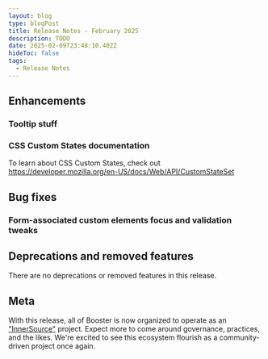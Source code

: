 ```yaml
---
layout: blog
type: blogPost
title: Release Notes - February 2025
description: TODO
date: 2025-02-09T23:48:10.402Z
hideToc: false
tags:
  - Release Notes
---
```


## Enhancements

### Tooltip stuff

### CSS Custom States documentation

<docs-note>

To learn about CSS Custom States, check out <a href="https://developer.mozilla.org/en-US/docs/Web/API/CustomStateSet" target="_blank">https://developer.mozilla.org/en-US/docs/Web/API/CustomStateSet</a>

</docs-note>


## Bug fixes

### Form-associated custom elements focus and validation tweaks

## Deprecations and removed features

<docs-note>

There are no deprecations or removed features in this release.

</docs-note>

## Meta

With this release, all of Booster is now organized to operate as an ["InnerSource"](https://innersourcecommons.org/) project. Expect more to come around governance, practices, and the likes. We're excited to see this ecosystem flourish as a community-driven project once again.
